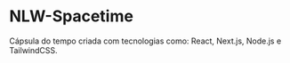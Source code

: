 # NLW-Spacetime
Cápsula do tempo criada com tecnologias como:  React, Next.js, Node.js e TailwindCSS.
